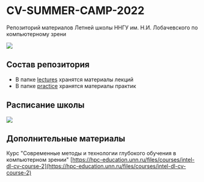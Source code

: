 # CV-SUMMER-CAMP-2022
Репозиторий материалов Летней школы ННГУ им. Н.И. Лобачевского по компьютерному зрени

![](docs/title_image.jpg)


## Состав репозитория

  - В папке [lectures](lectures/) хранятся материалы лекций
  - В папке [practice](practice/) хранятся материалы практик

## Расписание школы

![](docs/schedule.png)

## Дополнительные материалы

Курс "Современные методы и технологии глубокого обучения в компьютерном зрении"
[https://hpc-education.unn.ru/files/courses/intel-dl-cv-course-2](https://hpc-education.unn.ru/files/courses/intel-dl-cv-course-2)
